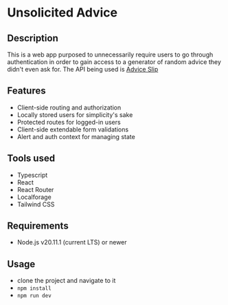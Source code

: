 
# Unsolicited Advice

## Description

This is a web app purposed to unnecessarily require users to go through authentication in order to gain access to a generator of random advice they didn't even ask for. The API being used is [Advice Slip](https://api.adviceslip.com/)

## Features

* Client-side routing and authorization
* Locally stored users for simplicity's sake
* Protected routes for logged-in users
* Client-side extendable form validations
* Alert and auth context for managing state

## Tools used

* Typescript
* React
* React Router
* Localforage
* Tailwind CSS

## Requirements

* Node.js v20.11.1 (current LTS) or newer

## Usage

* clone the project and navigate to it
* `npm install`
* `npm run dev`